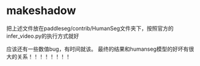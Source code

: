 # makeshadow
把上述文件放在paddleseg/contrib/HumanSeg文件夹下，按照官方的infer_video.py的执行方式就好

应该还有一些数值bug，有时间就该。
最终的结果和humanseg模型的好坏有很大的关系！！！！！！！！
